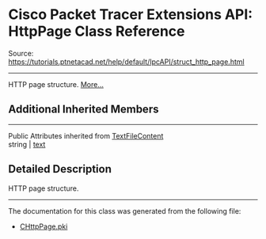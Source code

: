 # Cisco Packet Tracer Extensions API: HttpPage Class Reference

Source: https://tutorials.ptnetacad.net/help/default/IpcAPI/struct_http_page.html

---

HTTP page structure. [More...](struct_http_page.html#details)

##  Additional Inherited Members  
  
---  
Public Attributes inherited from [TextFileContent](struct_text_file_content.html)  
string | [text](struct_text_file_content.html#a58d61557cca9be271f051076e40f5348)  
  
## Detailed Description

HTTP page structure. 

* * *

The documentation for this class was generated from the following file:

  * [CHttpPage.pki](_c_http_page_8pki.html)


